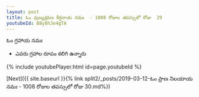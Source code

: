 ```yaml
---
layout: post
title: ఓం పుణ్యశ్రవణ కీర్తనాయ నమః  - 1008 రోజుల తపస్సులో రోజు  29
youtubeId: B8y8hJe4gTA
---
```

 
 
 ఓం గ్రహాయ నమః  
 
 -  ఎవరు గ్రహాల రూపం కలిగి ఉన్నారు 
 
  
 
  
 
 
 
 
 
 


{% include youtubePlayer.html id=page.youtubeId %}
 
[Next]({{ site.baseurl }}{% link  split2/_posts/2019-03-12-ఓం ప్రాణ నిలయాయ నమః  - 1008 రోజుల తపస్సులో రోజు  30.md%})
 
